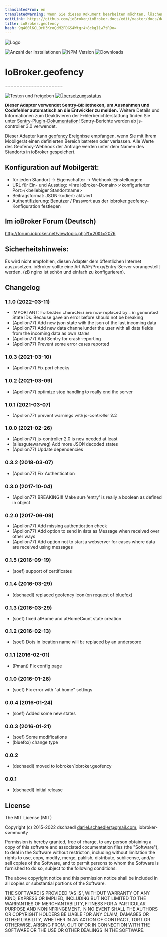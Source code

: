 ```yaml
---
translatedFrom: en
translatedWarning: Wenn Sie dieses Dokument bearbeiten möchten, löschen Sie bitte das Feld "translationsFrom". Andernfalls wird dieses Dokument automatisch erneut übersetzt
editLink: https://github.com/ioBroker/ioBroker.docs/edit/master/docs/de/adapterref/iobroker.geofency/README.md
title: ioBroker.geofency
hash: 9q400lKCLOrH3KroQdM2FDGS4Wtgr4+8ckgI1w7tR9o=
---
```

![Logo](../../../en/adapterref/iobroker.geofency/admin/geofency.png)

![Anzahl der Installationen](http://iobroker.live/badges/geofency-stable.svg)
![NPM-Version](http://img.shields.io/npm/v/iobroker.geofency.svg)
![Downloads](https://img.shields.io/npm/dm/iobroker.geofency.svg)

# IoBroker.geofency
====================

![Testen und freigeben](https://github.com/ioBroker/ioBroker.geofency/workflows/Test%20and%20Release/badge.svg) [![Übersetzungsstatus](https://weblate.iobroker.net/widgets/adapters/-/geofency/svg-badge.svg)](https://weblate.iobroker.net/engage/adapters/?utm_source=widget)

**Dieser Adapter verwendet Sentry-Bibliotheken, um Ausnahmen und Codefehler automatisch an die Entwickler zu melden.** Weitere Details und Informationen zum Deaktivieren der Fehlerberichterstattung finden Sie unter [Sentry-Plugin-Dokumentation](https://github.com/ioBroker/plugin-sentry#plugin-sentry)! Sentry-Berichte werden ab js-controller 3.0 verwendet.

Dieser Adapter kann [geofency](http://www.geofency.com/) Ereignisse empfangen, wenn Sie mit Ihrem Mobilgerät einen definierten Bereich betreten oder verlassen.
Alle Werte des Geofency-Webhook der Anfrage werden unter dem Namen des Standorts in ioBroker gespeichert.

## Konfiguration auf Mobilgerät:
* für jeden Standort -> Eigenschaften -> Webhook-Einstellungen:
 * URL für Ein- und Ausstieg: &lt;Ihre ioBroker-Domain&gt;:&lt;konfigurierter Port&gt;/&lt;beliebiger Standortname&gt;
 * Beitragsformat: JSON-kodiert: aktiviert
 * Authentifizierung: Benutzer / Passwort aus der iobroker.geofency-Konfiguration festlegen

## Im ioBroker Forum (Deutsch)
http://forum.iobroker.net/viewtopic.php?f=20&t=2076

## Sicherheitshinweis:
Es wird nicht empfohlen, diesen Adapter dem öffentlichen Internet auszusetzen.
ioBroker sollte eine Art WAF/Proxy/Entry-Server vorangestellt werden. (zB nginx ist schön und einfach zu konfigurieren).

## Changelog
### 1.1.0 (2022-03-11)
* IMPORTANT: Forbidden characters are now replaced by _ in generated State IDs. Because gave an error before should not be breaking 
* (Apollon77) Add new json state with the json of the last incoming data
* (Apollon77) Add new data channel under the user with all data fields from the incoming data as own states
* (Apollon77) Add Sentry for crash-reporting
* (Apollon77) Prevent some error cases reported

### 1.0.3 (2021-03-10)
* (Apollon77) Fix port checks

### 1.0.2 (2021-03-09)
* (Apollon77) optimize stop handling to really end the server

### 1.0.1 (2021-03-07)
* (Apollon77) prevent warnings with js-controller 3.2

### 1.0.0 (2021-02-26)
* (Apollon77) js-controller 2.0 is now needed at least
* (allesgutewarweg) Add more JSON decoded states
* (Apollon77) Update dependencies

### 0.3.2 (2018-03-07)
* (Apollon77) Fix Authentication

### 0.3.0 (2017-10-04)
* (Apollon77) BREAKING!!! Make sure 'entry' is really a boolean as defined in object

### 0.2.0 (2017-06-09)
* (Apollon77) Add missing authentication check
* (Apollon77) Add option to send in data as Message when received over other ways
* (Apollon77) Add option not to start a webserver for cases where data are received using messages

### 0.1.5 (2016-09-19)
* (soef) support of certificates

### 0.1.4 (2016-03-29)
* (dschaedl) replaced geofency Icon (on request of bluefox)

### 0.1.3 (2016-03-29)
* (soef) fixed atHome and atHomeCount state creation

### 0.1.2 (2016-02-13)
* (soef) Dots in location name will be replaced by an underscore

### 0.1.1 (2016-02-01)
* (Pmant) Fix config page

### 0.1.0 (2016-01-26)
* (soef) Fix error with "at home" settings

### 0.0.4 (2016-01-24)
* (soef) Added some new states

### 0.0.3 (2016-01-21)
* (soef) Some modifications
* (bluefox) change type

### 0.0.2
* (dschaedl) moved to iobroker/iobroker.geofency

### 0.0.1
* (dschaedl) initial release

## License

The MIT License (MIT)

Copyright (c) 2015-2022 dschaedl <daniel.schaedler@gmail.com>, iobroker-community

Permission is hereby granted, free of charge, to any person obtaining a copy
of this software and associated documentation files (the "Software"), to deal
in the Software without restriction, including without limitation the rights
to use, copy, modify, merge, publish, distribute, sublicense, and/or sell
copies of the Software, and to permit persons to whom the Software is
furnished to do so, subject to the following conditions:

The above copyright notice and this permission notice shall be included in all
copies or substantial portions of the Software.

THE SOFTWARE IS PROVIDED "AS IS", WITHOUT WARRANTY OF ANY KIND, EXPRESS OR
IMPLIED, INCLUDING BUT NOT LIMITED TO THE WARRANTIES OF MERCHANTABILITY,
FITNESS FOR A PARTICULAR PURPOSE AND NONINFRINGEMENT. IN NO EVENT SHALL THE
AUTHORS OR COPYRIGHT HOLDERS BE LIABLE FOR ANY CLAIM, DAMAGES OR OTHER
LIABILITY, WHETHER IN AN ACTION OF CONTRACT, TORT OR OTHERWISE, ARISING FROM,
OUT OF OR IN CONNECTION WITH THE SOFTWARE OR THE USE OR OTHER DEALINGS IN THE
SOFTWARE.